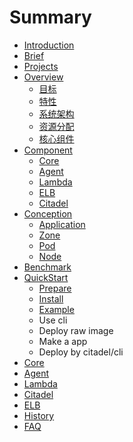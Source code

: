 # Summary

* [Introduction](README.md)
* [Brief](brief.md)
* [Projects](projects.md)
* [Overview](overview/README.md)
    * [目标](overview/resolution.md)
    * [特性](overview/features.md)
    * [系统架构](overview/arch.md)
    * [资源分配](overview/resource.md)
    * [核心组件](overview/component.md)
* [Component](component/README.md)
    * [Core](component/core.md)
    * [Agent](component/agent.md)
    * [Lambda](component/lambda.md)
    * [ELB](component/elb.md)
    * [Citadel](component/citadel.md)
* [Conception](conception/README.md)
    * [Application](conception/application.md)
    * [Zone](conception/zone.md)
    * [Pod](conception/pod.md)
    * [Node](conception/node.md)
* [Benchmark](benchmark.md)
* [QuickStart](quickstart/README.md)
    * [Prepare](quickstart/prepare.md)
    * [Install](quickstart/install.md)
    * [Example](quickstart/example.md)
    * Use cli
    * Deploy raw image
    * Make a app
    * Deploy by citadel/cli
* [Core](https://github.com/projecteru2/core/blob/master/README.md)
* [Agent](https://github.com/projecteru2/agent/blob/master/README.md)
* [Lambda](https://github.com/projecteru2/lambda/blob/master/README.md)
* [Citadel](https://github.com/projecteru2/citadel/blob/master/README.md)
* [ELB](https://github.com/projecteru2/elb/blob/master/README.md)
* [History](history.md)
* [FAQ](FAQ.md)
